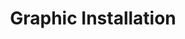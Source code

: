 ---
title: "Graphic Installation"
image: "/assets/img/fabrication/Graphic.png" 
keywords:
  - Large-scale public illustration
  # - Keyword
  # - Keyword
---